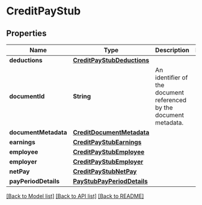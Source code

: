 # CreditPayStub

## Properties
Name | Type | Description | Notes
------------ | ------------- | ------------- | -------------
**deductions** | [**CreditPayStubDeductions**](CreditPayStubDeductions.md) |  | 
**documentId** | **String** | An identifier of the document referenced by the document metadata. | 
**documentMetadata** | [**CreditDocumentMetadata**](CreditDocumentMetadata.md) |  | 
**earnings** | [**CreditPayStubEarnings**](CreditPayStubEarnings.md) |  | 
**employee** | [**CreditPayStubEmployee**](CreditPayStubEmployee.md) |  | 
**employer** | [**CreditPayStubEmployer**](CreditPayStubEmployer.md) |  | 
**netPay** | [**CreditPayStubNetPay**](CreditPayStubNetPay.md) |  | 
**payPeriodDetails** | [**PayStubPayPeriodDetails**](PayStubPayPeriodDetails.md) |  | 

[[Back to Model list]](../README.md#documentation-for-models) [[Back to API list]](../README.md#documentation-for-api-endpoints) [[Back to README]](../README.md)



